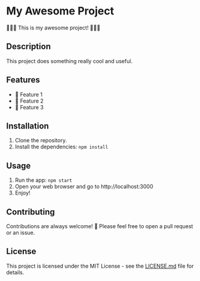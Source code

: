 # My Awesome Project

🚀🚀🚀 This is my awesome project! 🚀🚀🚀

## Description

This project does something really cool and useful.

## Features

- 🎉 Feature 1
- 🎉 Feature 2
- 🎉 Feature 3

## Installation

1. Clone the repository.
2. Install the dependencies: `npm install`

## Usage

1. Run the app: `npm start`
2. Open your web browser and go to http://localhost:3000
3. Enjoy!

## Contributing

Contributions are always welcome! 🤝 Please feel free to open a pull request or an issue.

## License

This project is licensed under the MIT License - see the [LICENSE.md](LICENSE.md) file for details.
